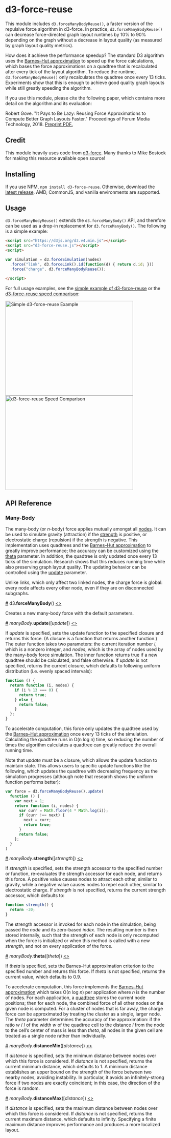 # d3-force-reuse

This module includes `d3.forceManyBodyReuse()`, a faster version of the repulsive force algorithm in d3-force. In practice, `d3.forceManyBodyReuse()` can decrease force-directed graph layout runtimes by 10% to 90% depending on the graph without a decrease in layout quality (as measured by graph layout quality metrics).

How does it achieve the performance speedup? The standard D3 algorithm uses the [Barnes–Hut approximation](https://en.wikipedia.org/wiki/Barnes–Hut_simulation) to speed up the force calculations, which bases the force approximations on a quadtree that is recalculated after every tick of the layout algorithm. To reduce the runtime, `d3.forceManyBodyReuse()` only recalculates the quadtree once every 13 ticks. Experiments show that this is enough to achieve good quality graph layouts while still greatly speeding the algorithm.

If you use this module, please cite the following paper, which contains more detail on the algorithm and its evaluation:

Robert Gove. "It Pays to Be Lazy: Reusing Force Approximations to Compute Better Graph Layouts Faster." Proceedings of Forum Media Technology, 2018. [Preprint PDF.](https://osf.io/wgzn5/)

## Credit

This module heavily uses code from [d3-force](https://github.com/d3/d3-force). Many thanks to Mike Bostock for making this resource available open source!

## Installing

If you use NPM, `npm install d3-force-reuse`. Otherwise, download the [latest release](https://github.com/twosixlabs/d3-force-reuse/releases/latest). AMD, CommonJS, and vanilla environments are supported.

## Usage

`d3.forceManyBodyReuse()` extends the `d3.forceManyBody()` API, and therefore can be used as a drop-in replacement for `d3.forceManyBody()`. The following is a simple example:

```html
<script src="https://d3js.org/d3.v4.min.js"></script>
<script src="d3-force-reuse.js"></script>
<script>

var simulation = d3.forceSimulation(nodes)
  .force("link", d3.forceLink().id(function(d) { return d.id; }))
  .force("charge", d3.forceManyBodyReuse());

</script>
```

For full usage examples, see the [simple example of d3-force-reuse](https://bl.ocks.org/rpgove/98820c49a3d7fd0d4d628402536aa60b) or the [d3-force-reuse speed comparison](https://bl.ocks.org/rpgove/ecee35052e3e81126dcefff134c06dae):

[<img alt="Simple d3-force-reuse Example" src="https://raw.githubusercontent.com/twosixlabs/d3-force-reuse/master/img/d3-force-reuse-example.png" width="400" height="295">](http://bl.ocks.org/rpgove/98820c49a3d7fd0d4d628402536aa60b)[<img alt="d3-force-reuse Speed Comparison" src="https://raw.githubusercontent.com/twosixlabs/d3-force-reuse/master/img/d3-force-reuse-comparison.png" width="400" height="295">](http://bl.ocks.org/rpgove/ecee35052e3e81126dcefff134c06dae)

## API Reference

### Many-Body

The many-body (or *n*-body) force applies mutually amongst all [nodes](#simulation_nodes). It can be used to simulate gravity (attraction) if the [strength](#manyBody_strength) is positive, or electrostatic charge (repulsion) if the strength is negative. This implementation uses quadtrees and the [Barnes–Hut approximation](https://en.wikipedia.org/wiki/Barnes–Hut_simulation) to greatly improve performance; the accuracy can be customized using the [theta](#manyBody_theta) parameter. In addition, the quadtree is only updated once every 13 ticks of the simulation. Research shows that this reduces running time while also preserving graph layout quality. The updating behavior can be controlled using the [update](#manyBody_update) parameter.

Unlike links, which only affect two linked nodes, the charge force is global: every node affects every other node, even if they are on disconnected subgraphs.

<a name="forceManyBody" href="#forceManyBody">#</a> d3.<b>forceManyBody</b>() [<>](https://github.com/twosixlabs/d3-force-reuse/blob/master/src/manyBodyReuse.js "Source")

Creates a new many-body force with the default parameters.

<a name="manyBody_update" href="#manyBody_update">#</a> <i>manyBody</i>.<b>update</b>([<i>update</i>]) [<>](https://github.com/twosixlabs/d3-force-reuse/blob/master/src/manyBodyReuse.js#L152 "Source")

If *update* is specified, sets the update function to the specified closure and returns this force. (A closure is a function that returns another function.) The outer function takes two parameters: the current iteration number *i*, which is a nonzero integer, and *nodes*, which is the array of nodes used by the many-body force simulation. The inner function returns true if a new quadtree should be calculated, and false otherwise. If *update* is not specified, returns the current closure, which defaults to following uniform distribution (i.e. evenly spaced intervals):

```js
function () {
  return function (i, nodes) {
    if (i % 13 === 0) {
      return true;
    } else {
      return false;
    }
  };
}
```

To accelerate computation, this force only updates the quadtree used by the [Barnes–Hut approximation](http://en.wikipedia.org/wiki/Barnes–Hut_simulation) once every 13 ticks of the simulation. Calculating the quadtree runs in O(n log n) time, so reducing the number of times the algorithm calculates a quadtree can greatly reduce the overall running time.

Note that *update* must be a closure, which allows the update function to maintain state. This allows users to specific update functions like the following, which updates the quadtree with decreasing frequency as the simulation progresses (although note that research shows the uniform function performs better):

```js
var force = d3.forceManyBodyReuse().update(
  function () {
    var next = 1;
    return function (i, nodes) {
      var curr = Math.floor(4 * Math.log(i));
      if (curr !== next) {
        next = curr;
        return true;
      }
      return false;
    };
  }
)
```

<a name="manyBody_strength" href="#manyBody_strength">#</a> <i>manyBody</i>.<b>strength</b>([<i>strength</i>]) [<>](https://github.com/twosixlabs/d3-force-reuse/blob/master/src/manyBodyReuse.js#L136 "Source")

If *strength* is specified, sets the strength accessor to the specified number or function, re-evaluates the strength accessor for each node, and returns this force. A positive value causes nodes to attract each other, similar to gravity, while a negative value causes nodes to repel each other, similar to electrostatic charge. If *strength* is not specified, returns the current strength accessor, which defaults to:

```js
function strength() {
  return -30;
}
```

The strength accessor is invoked for each node in the simulation, being passed the *node* and its zero-based *index*. The resulting number is then stored internally, such that the strength of each node is only recomputed when the force is initialized or when this method is called with a new *strength*, and not on every application of the force.

<a name="manyBody_theta" href="#manyBody_theta">#</a> <i>manyBody</i>.<b>theta</b>([<i>theta</i>]) [<>](https://github.com/twosixlabs/d3-force-reuse/blob/master/src/manyBodyReuse.js#L148 "Source")

If *theta* is specified, sets the Barnes–Hut approximation criterion to the specified number and returns this force. If *theta* is not specified, returns the current value, which defaults to 0.9.

To accelerate computation, this force implements the [Barnes–Hut approximation](http://en.wikipedia.org/wiki/Barnes–Hut_simulation) which takes O(*n* log *n*) per application where *n* is the number of nodes. For each application, a [quadtree](https://github.com/d3/d3-quadtree) stores the current node positions; then for each node, the combined force of all other nodes on the given node is computed. For a cluster of nodes that is far away, the charge force can be approximated by treating the cluster as a single, larger node. The *theta* parameter determines the accuracy of the approximation: if the ratio *w* / *l* of the width *w* of the quadtree cell to the distance *l* from the node to the cell’s center of mass is less than *theta*, all nodes in the given cell are treated as a single node rather than individually.

<a name="manyBody_distanceMin" href="#manyBody_distanceMin">#</a> <i>manyBody</i>.<b>distanceMin</b>([<i>distance</i>]) [<>](https://github.com/twosixlabs/d3-force-reuse/blob/master/src/manyBodyReuse.js#L140 "Source")

If *distance* is specified, sets the minimum distance between nodes over which this force is considered. If *distance* is not specified, returns the current minimum distance, which defaults to 1. A minimum distance establishes an upper bound on the strength of the force between two nearby nodes, avoiding instability. In particular, it avoids an infinitely-strong force if two nodes are exactly coincident; in this case, the direction of the force is random.

<a name="manyBody_distanceMax" href="#manyBody_distanceMax">#</a> <i>manyBody</i>.<b>distanceMax</b>([<i>distance</i>]) [<>](https://github.com/twosixlabs/d3-force-reuse/blob/master/src/manyBodyReuse.js#L144 "Source")

If *distance* is specified, sets the maximum distance between nodes over which this force is considered. If *distance* is not specified, returns the current maximum distance, which defaults to infinity. Specifying a finite maximum distance improves performance and produces a more localized layout.